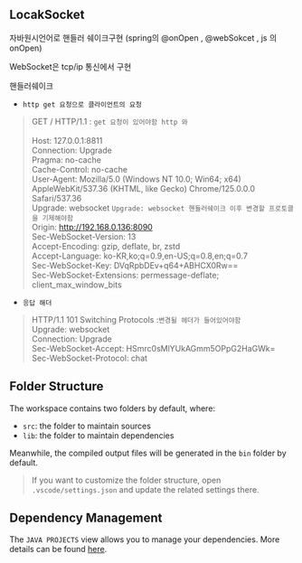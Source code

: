 ## LocakSocket

자바원시언어로 핸들러 쉐이크구현 (spring의 @onOpen , @webSokcet , js 의 onOpen)

WebSocket은 tcp/ip 통신에서 구현

핸들러쉐이크
- `http get 요청으로 클라이언트의 요청 `
>  GET / HTTP/1.1           : `get 요청이 있어야함 http 와` </br>   
>  Host: 127.0.0.1:8811 </br>
> Connection: Upgrade </br>
> Pragma: no-cache </br>
> Cache-Control: no-cache </br>
> User-Agent: Mozilla/5.0 (Windows NT 10.0; Win64; x64) AppleWebKit/537.36 (KHTML, like Gecko) Chrome/125.0.0.0 Safari/537.36 </br>
> Upgrade: websocket                                    `Upgrade: websocket 핸들러쉐이크 이후 변경할 프로토클을 기제해야함` </br>
> Origin: http://192.168.0.136:8090 </br>
> Sec-WebSocket-Version: 13 </br>
> Accept-Encoding: gzip, deflate, br, zstd </br>
> Accept-Language: ko-KR,ko;q=0.9,en-US;q=0.8,en;q=0.7 </br>
> Sec-WebSocket-Key: DVqRpbDEv+q64+ABHCX0Rw== </br>
> Sec-WebSocket-Extensions: permessage-deflate; client_max_window_bits </br>


- `응답 해더`
> HTTP/1.1 101 Switching Protocols       :`변경될 헤더가 들어있어야함` </br>
> Upgrade: websocket </br>
> Connection: Upgrade </br>
> Sec-WebSocket-Accept: HSmrc0sMlYUkAGmm5OPpG2HaGWk= </br>
> Sec-WebSocket-Protocol: chat </br>


## Folder Structure

The workspace contains two folders by default, where:

- `src`: the folder to maintain sources
- `lib`: the folder to maintain dependencies

Meanwhile, the compiled output files will be generated in the `bin` folder by default.

> If you want to customize the folder structure, open `.vscode/settings.json` and update the related settings there.

## Dependency Management

The `JAVA PROJECTS` view allows you to manage your dependencies. More details can be found [here](https://github.com/microsoft/vscode-java-dependency#manage-dependencies).
